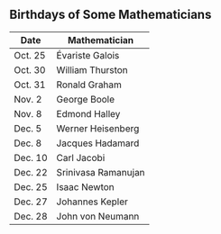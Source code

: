 ## Birthdays of Some Mathematicians

| Date | Mathematician |
| --- | ----------- |
| Oct. 25 | Évariste Galois |
| Oct. 30 | William Thurston |
| Oct. 31 | Ronald Graham |
| Nov. 2  | George Boole |
| Nov. 8  | Edmond Halley |
| Dec. 5  | Werner Heisenberg |
| Dec. 8  | Jacques Hadamard |
| Dec. 10 | Carl Jacobi |
| Dec. 22 | Srinivasa Ramanujan |
| Dec. 25 | Isaac Newton |
| Dec. 27 | Johannes Kepler |
| Dec. 28 | John von Neumann |
